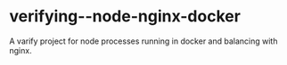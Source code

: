 # verifying--node-nginx-docker
A varify project for node processes running in docker and balancing with nginx.

